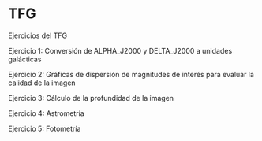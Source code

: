 # TFG
 Ejercicios del TFG

Ejercicio 1: Conversión de ALPHA_J2000 y DELTA_J2000 a unidades galácticas

Ejercicio 2: Gráficas de dispersión de magnitudes de interés para evaluar la calidad de la imagen

Ejercicio 3: Cálculo de la profundidad de la imagen

Ejercicio 4: Astrometría

Ejercicio 5: Fotometría
